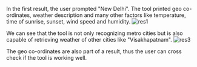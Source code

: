 In the first result, the user prompted "New Delhi". The tool printed geo co-ordinates, weather description and many other factors like temperature, time of sunrise, sunset, wind speed and humidity.
![res1](https://github.com/SrinadhVura/WeatherApp/assets/83588454/cda9354f-75de-4a73-8db1-26ccb5d541c8)


We can see that the tool is not only recognizing metro cities but is also capable of retrieving weather of other cities like "Visakhapatnam".
![res3](https://github.com/SrinadhVura/WeatherApp/assets/83588454/df34bc1d-71d3-475d-9744-ad0d37dccb38)


The geo co-ordinates are also part of a result, thus the user can cross check if the tool is working well.

